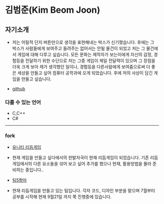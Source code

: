 # 김범준(Kim Beom Joon)

## 자기소개

- 저는 어릴적 단지 버튼만으로 생각을 표현해내는 박스가 신기했습니다. 후에는 그 박스가 사람들에게 보여주고 들려주는 없어서는 안될 물건이 되었고 저는 그 물건에서 게임에 대해 다루고 싶습니다. 모든 문화는 제작자가 보는이에게 자신의 감정, 경험등을 전달하기 위한 수단으로 저는 그중 게임이 제일 전달력이 있으며 그 장점을 더욱 크게 보아 제가 생각했던 일이나, 경험등을 다른사람에게 보여줌으로써 더 좋은 세상을 만들고 싶어 컴퓨터 공학과에 오게 되었습니다. 후에 저의 사상이 담긴 게임을 만들고 싶습니다.

- [github](https://github.com/faulty337)

###  다를 수 있는 언어

- C,C++
- C#

---

### fork

- [유니티 리듬게임](https://github.com/faulty337/BMP-U)
- 현재 게임을 만들고 싶다에서의 한발자국이 현재 리듬게임이 되었습니다. 기존 리듬게임에서의 다른 요소들을 섞어 보고 싶어 추가를 했으나 현재, 활용방법을 몰라 준비하는 중입니다..

- [팀5함마](https://github.com/faulty337/SmithRythm-1)
- 현재 리듬게임을 만들고 있는 팀입니다. 각자 코드, 디자인 부분을 맡으며 7월부터 공부를 시작해 현재 9월21일 까지 쭉 진행중에 있습니다.